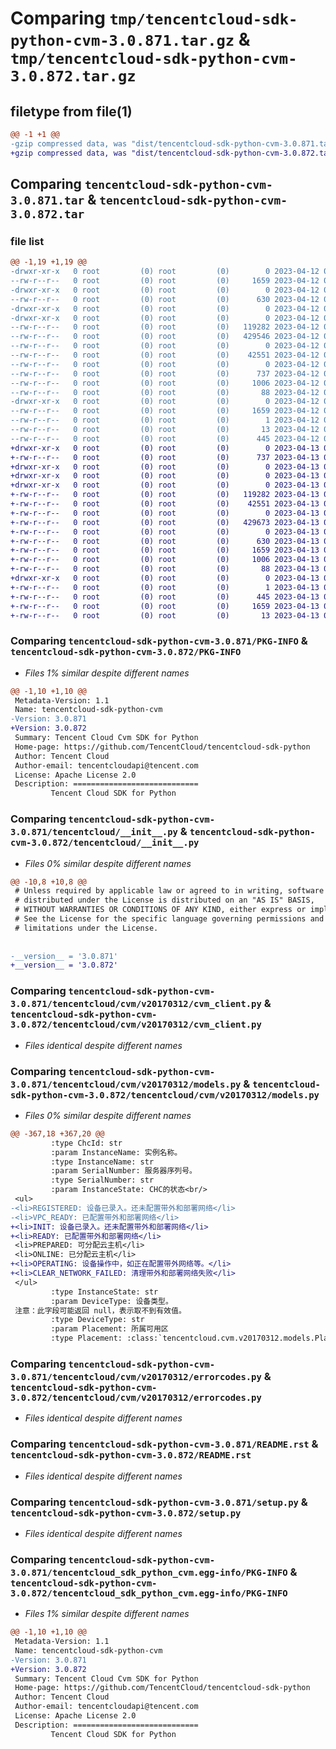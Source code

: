 # Comparing `tmp/tencentcloud-sdk-python-cvm-3.0.871.tar.gz` & `tmp/tencentcloud-sdk-python-cvm-3.0.872.tar.gz`

## filetype from file(1)

```diff
@@ -1 +1 @@
-gzip compressed data, was "dist/tencentcloud-sdk-python-cvm-3.0.871.tar", last modified: Wed Apr 12 00:21:23 2023, max compression
+gzip compressed data, was "dist/tencentcloud-sdk-python-cvm-3.0.872.tar", last modified: Thu Apr 13 00:30:03 2023, max compression
```

## Comparing `tencentcloud-sdk-python-cvm-3.0.871.tar` & `tencentcloud-sdk-python-cvm-3.0.872.tar`

### file list

```diff
@@ -1,19 +1,19 @@
-drwxr-xr-x   0 root         (0) root         (0)        0 2023-04-12 00:21:23.000000 tencentcloud-sdk-python-cvm-3.0.871/
--rw-r--r--   0 root         (0) root         (0)     1659 2023-04-12 00:21:23.000000 tencentcloud-sdk-python-cvm-3.0.871/PKG-INFO
-drwxr-xr-x   0 root         (0) root         (0)        0 2023-04-12 00:21:23.000000 tencentcloud-sdk-python-cvm-3.0.871/tencentcloud/
--rw-r--r--   0 root         (0) root         (0)      630 2023-04-12 00:21:23.000000 tencentcloud-sdk-python-cvm-3.0.871/tencentcloud/__init__.py
-drwxr-xr-x   0 root         (0) root         (0)        0 2023-04-12 00:21:23.000000 tencentcloud-sdk-python-cvm-3.0.871/tencentcloud/cvm/
-drwxr-xr-x   0 root         (0) root         (0)        0 2023-04-12 00:21:23.000000 tencentcloud-sdk-python-cvm-3.0.871/tencentcloud/cvm/v20170312/
--rw-r--r--   0 root         (0) root         (0)   119282 2023-04-12 00:21:23.000000 tencentcloud-sdk-python-cvm-3.0.871/tencentcloud/cvm/v20170312/cvm_client.py
--rw-r--r--   0 root         (0) root         (0)   429546 2023-04-12 00:21:23.000000 tencentcloud-sdk-python-cvm-3.0.871/tencentcloud/cvm/v20170312/models.py
--rw-r--r--   0 root         (0) root         (0)        0 2023-04-12 00:21:23.000000 tencentcloud-sdk-python-cvm-3.0.871/tencentcloud/cvm/v20170312/__init__.py
--rw-r--r--   0 root         (0) root         (0)    42551 2023-04-12 00:21:23.000000 tencentcloud-sdk-python-cvm-3.0.871/tencentcloud/cvm/v20170312/errorcodes.py
--rw-r--r--   0 root         (0) root         (0)        0 2023-04-12 00:21:23.000000 tencentcloud-sdk-python-cvm-3.0.871/tencentcloud/cvm/__init__.py
--rw-r--r--   0 root         (0) root         (0)      737 2023-04-12 00:21:23.000000 tencentcloud-sdk-python-cvm-3.0.871/README.rst
--rw-r--r--   0 root         (0) root         (0)     1006 2023-04-12 00:21:23.000000 tencentcloud-sdk-python-cvm-3.0.871/setup.py
--rw-r--r--   0 root         (0) root         (0)       88 2023-04-12 00:21:23.000000 tencentcloud-sdk-python-cvm-3.0.871/setup.cfg
-drwxr-xr-x   0 root         (0) root         (0)        0 2023-04-12 00:21:23.000000 tencentcloud-sdk-python-cvm-3.0.871/tencentcloud_sdk_python_cvm.egg-info/
--rw-r--r--   0 root         (0) root         (0)     1659 2023-04-12 00:21:23.000000 tencentcloud-sdk-python-cvm-3.0.871/tencentcloud_sdk_python_cvm.egg-info/PKG-INFO
--rw-r--r--   0 root         (0) root         (0)        1 2023-04-12 00:21:23.000000 tencentcloud-sdk-python-cvm-3.0.871/tencentcloud_sdk_python_cvm.egg-info/dependency_links.txt
--rw-r--r--   0 root         (0) root         (0)       13 2023-04-12 00:21:23.000000 tencentcloud-sdk-python-cvm-3.0.871/tencentcloud_sdk_python_cvm.egg-info/top_level.txt
--rw-r--r--   0 root         (0) root         (0)      445 2023-04-12 00:21:23.000000 tencentcloud-sdk-python-cvm-3.0.871/tencentcloud_sdk_python_cvm.egg-info/SOURCES.txt
+drwxr-xr-x   0 root         (0) root         (0)        0 2023-04-13 00:30:03.000000 tencentcloud-sdk-python-cvm-3.0.872/
+-rw-r--r--   0 root         (0) root         (0)      737 2023-04-13 00:30:03.000000 tencentcloud-sdk-python-cvm-3.0.872/README.rst
+drwxr-xr-x   0 root         (0) root         (0)        0 2023-04-13 00:30:03.000000 tencentcloud-sdk-python-cvm-3.0.872/tencentcloud/
+drwxr-xr-x   0 root         (0) root         (0)        0 2023-04-13 00:30:03.000000 tencentcloud-sdk-python-cvm-3.0.872/tencentcloud/cvm/
+drwxr-xr-x   0 root         (0) root         (0)        0 2023-04-13 00:30:03.000000 tencentcloud-sdk-python-cvm-3.0.872/tencentcloud/cvm/v20170312/
+-rw-r--r--   0 root         (0) root         (0)   119282 2023-04-13 00:30:03.000000 tencentcloud-sdk-python-cvm-3.0.872/tencentcloud/cvm/v20170312/cvm_client.py
+-rw-r--r--   0 root         (0) root         (0)    42551 2023-04-13 00:30:03.000000 tencentcloud-sdk-python-cvm-3.0.872/tencentcloud/cvm/v20170312/errorcodes.py
+-rw-r--r--   0 root         (0) root         (0)        0 2023-04-13 00:30:03.000000 tencentcloud-sdk-python-cvm-3.0.872/tencentcloud/cvm/v20170312/__init__.py
+-rw-r--r--   0 root         (0) root         (0)   429673 2023-04-13 00:30:03.000000 tencentcloud-sdk-python-cvm-3.0.872/tencentcloud/cvm/v20170312/models.py
+-rw-r--r--   0 root         (0) root         (0)        0 2023-04-13 00:30:03.000000 tencentcloud-sdk-python-cvm-3.0.872/tencentcloud/cvm/__init__.py
+-rw-r--r--   0 root         (0) root         (0)      630 2023-04-13 00:30:03.000000 tencentcloud-sdk-python-cvm-3.0.872/tencentcloud/__init__.py
+-rw-r--r--   0 root         (0) root         (0)     1659 2023-04-13 00:30:03.000000 tencentcloud-sdk-python-cvm-3.0.872/PKG-INFO
+-rw-r--r--   0 root         (0) root         (0)     1006 2023-04-13 00:30:03.000000 tencentcloud-sdk-python-cvm-3.0.872/setup.py
+-rw-r--r--   0 root         (0) root         (0)       88 2023-04-13 00:30:03.000000 tencentcloud-sdk-python-cvm-3.0.872/setup.cfg
+drwxr-xr-x   0 root         (0) root         (0)        0 2023-04-13 00:30:03.000000 tencentcloud-sdk-python-cvm-3.0.872/tencentcloud_sdk_python_cvm.egg-info/
+-rw-r--r--   0 root         (0) root         (0)        1 2023-04-13 00:30:03.000000 tencentcloud-sdk-python-cvm-3.0.872/tencentcloud_sdk_python_cvm.egg-info/dependency_links.txt
+-rw-r--r--   0 root         (0) root         (0)      445 2023-04-13 00:30:03.000000 tencentcloud-sdk-python-cvm-3.0.872/tencentcloud_sdk_python_cvm.egg-info/SOURCES.txt
+-rw-r--r--   0 root         (0) root         (0)     1659 2023-04-13 00:30:03.000000 tencentcloud-sdk-python-cvm-3.0.872/tencentcloud_sdk_python_cvm.egg-info/PKG-INFO
+-rw-r--r--   0 root         (0) root         (0)       13 2023-04-13 00:30:03.000000 tencentcloud-sdk-python-cvm-3.0.872/tencentcloud_sdk_python_cvm.egg-info/top_level.txt
```

### Comparing `tencentcloud-sdk-python-cvm-3.0.871/PKG-INFO` & `tencentcloud-sdk-python-cvm-3.0.872/PKG-INFO`

 * *Files 1% similar despite different names*

```diff
@@ -1,10 +1,10 @@
 Metadata-Version: 1.1
 Name: tencentcloud-sdk-python-cvm
-Version: 3.0.871
+Version: 3.0.872
 Summary: Tencent Cloud Cvm SDK for Python
 Home-page: https://github.com/TencentCloud/tencentcloud-sdk-python
 Author: Tencent Cloud
 Author-email: tencentcloudapi@tencent.com
 License: Apache License 2.0
 Description: ============================
         Tencent Cloud SDK for Python
```

### Comparing `tencentcloud-sdk-python-cvm-3.0.871/tencentcloud/__init__.py` & `tencentcloud-sdk-python-cvm-3.0.872/tencentcloud/__init__.py`

 * *Files 0% similar despite different names*

```diff
@@ -10,8 +10,8 @@
 # Unless required by applicable law or agreed to in writing, software
 # distributed under the License is distributed on an "AS IS" BASIS,
 # WITHOUT WARRANTIES OR CONDITIONS OF ANY KIND, either express or implied.
 # See the License for the specific language governing permissions and
 # limitations under the License.
 
 
-__version__ = '3.0.871'
+__version__ = '3.0.872'
```

### Comparing `tencentcloud-sdk-python-cvm-3.0.871/tencentcloud/cvm/v20170312/cvm_client.py` & `tencentcloud-sdk-python-cvm-3.0.872/tencentcloud/cvm/v20170312/cvm_client.py`

 * *Files identical despite different names*

### Comparing `tencentcloud-sdk-python-cvm-3.0.871/tencentcloud/cvm/v20170312/models.py` & `tencentcloud-sdk-python-cvm-3.0.872/tencentcloud/cvm/v20170312/models.py`

 * *Files 0% similar despite different names*

```diff
@@ -367,18 +367,20 @@
         :type ChcId: str
         :param InstanceName: 实例名称。
         :type InstanceName: str
         :param SerialNumber: 服务器序列号。
         :type SerialNumber: str
         :param InstanceState: CHC的状态<br/>
 <ul>
-<li>REGISTERED: 设备已录入。还未配置带外和部署网络</li>
-<li>VPC_READY: 已配置带外和部署网络</li>
+<li>INIT: 设备已录入。还未配置带外和部署网络</li>
+<li>READY: 已配置带外和部署网络</li>
 <li>PREPARED: 可分配云主机</li>
 <li>ONLINE: 已分配云主机</li>
+<li>OPERATING: 设备操作中，如正在配置带外网络等。</li>
+<li>CLEAR_NETWORK_FAILED: 清理带外和部署网络失败</li>
 </ul>
         :type InstanceState: str
         :param DeviceType: 设备类型。
 注意：此字段可能返回 null，表示取不到有效值。
         :type DeviceType: str
         :param Placement: 所属可用区
         :type Placement: :class:`tencentcloud.cvm.v20170312.models.Placement`
```

### Comparing `tencentcloud-sdk-python-cvm-3.0.871/tencentcloud/cvm/v20170312/errorcodes.py` & `tencentcloud-sdk-python-cvm-3.0.872/tencentcloud/cvm/v20170312/errorcodes.py`

 * *Files identical despite different names*

### Comparing `tencentcloud-sdk-python-cvm-3.0.871/README.rst` & `tencentcloud-sdk-python-cvm-3.0.872/README.rst`

 * *Files identical despite different names*

### Comparing `tencentcloud-sdk-python-cvm-3.0.871/setup.py` & `tencentcloud-sdk-python-cvm-3.0.872/setup.py`

 * *Files identical despite different names*

### Comparing `tencentcloud-sdk-python-cvm-3.0.871/tencentcloud_sdk_python_cvm.egg-info/PKG-INFO` & `tencentcloud-sdk-python-cvm-3.0.872/tencentcloud_sdk_python_cvm.egg-info/PKG-INFO`

 * *Files 1% similar despite different names*

```diff
@@ -1,10 +1,10 @@
 Metadata-Version: 1.1
 Name: tencentcloud-sdk-python-cvm
-Version: 3.0.871
+Version: 3.0.872
 Summary: Tencent Cloud Cvm SDK for Python
 Home-page: https://github.com/TencentCloud/tencentcloud-sdk-python
 Author: Tencent Cloud
 Author-email: tencentcloudapi@tencent.com
 License: Apache License 2.0
 Description: ============================
         Tencent Cloud SDK for Python
```

